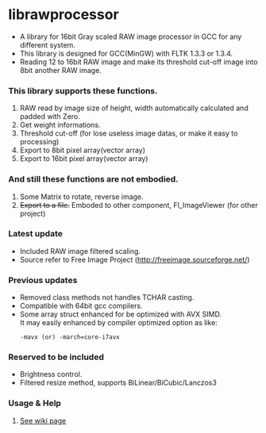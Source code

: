# librawprocessor #
* A library for 16bit Gray scaled RAW image processor in GCC for any different system.
* This library is designed for GCC(MinGW) with FLTK 1.3.3 or 1.3.4.
* Reading 12 to 16bit RAW image and make its threshold cut-off image into 8bit another RAW image.

### This library supports these functions. ###
 1. RAW read by image size of height, width automatically calculated and padded with Zero.
 1. Get weight informations.
 1. Threshold cut-off (for lose useless image datas, or make it easy to processing)
 1. Export to 8bit pixel array(vector array)
 1. Export to 16bit pixel array(vector array)

### And still these functions are not embodied. ###
 1. Some Matrix to rotate, reverse image.
 1. ~~Export to a file.~~ 
    Emboded to other component, Fl_ImageViewer (for other project)

### Latest update ###
* Included RAW image filtered scaling.
* Source refer to Free Image Project (http://freeimage.sourceforge.net/)

### Previous updates ###
* Removed class methods not handles TCHAR casting.
* Compatible with 64bit gcc compilers.
* Some array struct enhanced for be optimized with AVX SIMD.</br>
  It may easily enhanced by compiler optimized option as like:
  ````
  -mavx (or) -march=core-i7avx
  ````

### Reserved to be included ###
* Brightness control.
* Filtered resize method, supports BiLinear/BiCubic/Lanczos3

### Usage & Help ###
 1. [See wiki page](https://github.com/rageworx/librawprocessor/wiki)